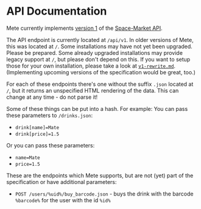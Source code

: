# API Documentation #

Mete currently implements [version 1](https://space-market.github.io/API/preview/v1/) of the [Space-Market API](https://github.com/Space-Market/API).

The API endpoint is currently located at `/api/v1`.
In older versions of Mete, this was located at `/`.
Some installations may have not yet been upgraded. Please be prepared.
Some already upgraded installations may provide legacy support at `/`,
but please don't depend on this.
If you want to setup those for your own installation, please take a look at
 [`v1-rewrite.md`](https://github.com/chaosdorf/mete/blob/master/v1-rewrite.md).
(Implementing upcoming versions of the specification would be great, too.)

For each of these endpoints there's one without the suffix `.json` located at `/`,
but it returns an unspecified HTML rendering of the data.
This can change at any time - do not parse it!

Some of these things can be put into a hash. For example:
You can pass these parameters to `/drinks.json`:
 * `drink[name]=Mate`
 * `drink[price]=1.5`

Or you can pass these parameters:
 * `name=Mate`
 * `price=1.5`

These are the endpoints which Mete supports,
but are not (yet) part of the specification or have additional parameters:

 * `POST /users/%uid%/buy_barcode.json` - buys the drink with the barcode `%barcode%` for the user with the id `%id%`
